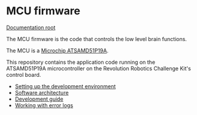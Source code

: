 MCU firmware
============

[Documentation root](../index.md)

The MCU firmware is the code that controls the low level brain functions.

The MCU is a [Microchip ATSAMD51P19A](../assets/SAM-D5x-E5x-Family-Data-Sheet-DS60001507.pdf).

This repository contains the application code running on the ATSAMD51P19A microcontroller on the Revolution Robotics Challenge Kit's control board.

- [Setting up the development environment](setup.md)
- [Software architecture](architecture.md)
- [Development guide](development.md)
- [Working with error logs](error-logs.md)

